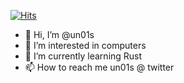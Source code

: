 [![Hits](https://hits.seeyoufarm.com/api/count/incr/badge.svg?url=https%3A%2F%2Fgithub.com%2Fun01s&count_bg=%2379C83D&title_bg=%23555555&icon=&icon_color=%23E7E7E7&title=visitors&edge_flat=false)](https://hits.seeyoufarm.com)

- 👋 Hi, I’m @un01s
- 👀 I’m interested in computers
- 🌱 I’m currently learning Rust
- 📫 How to reach me un01s @ twitter

<!---
un01s/un01s is a ✨ special ✨ repository because its `README.md` (this file) appears on your GitHub profile.
You can click the Preview link to take a look at your changes.
--->
